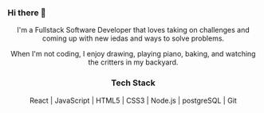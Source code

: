 ### Hi there 👋

<!--
**prudhomk/prudhomk** is a ✨ _special_ ✨ repository because its `README.md` (this file) appears on your GitHub profile.

Here are some ideas to get you started:

- 🔭 I’m currently working on ...
- 🌱 I’m currently learning ...
- 👯 I’m looking to collaborate on ...
- 🤔 I’m looking for help with ...
- 💬 Ask me about ...
- 📫 How to reach me: ...
- 😄 Pronouns: ...
- ⚡ Fun fact: ...
-->
<div align="center">
    <p>I'm a Fullstack Software Developer that loves taking on challenges and coming up with new iedas and ways to solve problems.</p>  
    <p> When I'm not coding, I enjoy drawing, playing piano, baking, and watching the critters in my backyard.</p>
</div>
<div align="center">
  <h3> Tech Stack </h3>
  <div align="center">
    React | JavaScript | HTML5 | CSS3 | Node.js | postgreSQL | Git
  </div>
</div>
